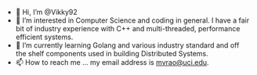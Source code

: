 - 👋 Hi, I’m @Vikky92
- 👀 I’m interested in Computer Science and coding in general. I have a fair bit of industry experience with C++ and multi-threaded, performance efficient systems.
- 🌱 I’m currently learning Golang and various industry standard and off the shelf components used in building Distributed Systems.
- 📫 How to reach me ... my email address is mvrao@uci.edu. 

<!---
Vikky92/Vikky92 is a ✨ special ✨ repository because its `README.md` (this file) appears on your GitHub profile.
You can click the Preview link to take a look at your changes.
--->
